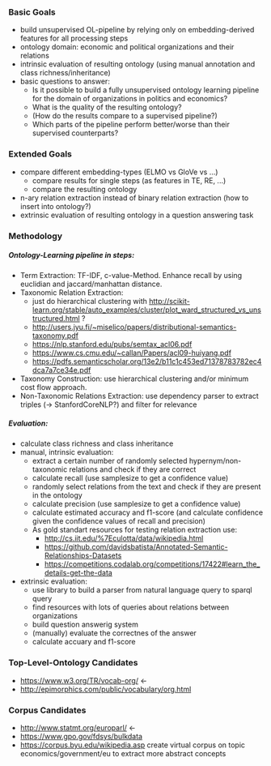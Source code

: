 ###  Basic Goals
- build unsupervised OL-pipeline by relying only on embedding-derived features for all processing steps
- ontology domain: economic and political organizations and their relations
- intrinsic evaluation of resulting ontology (using manual annotation and class richness/inheritance)
- basic questions to answer: 
  - Is it possible to build a fully unsupervised ontology learning pipeline for the domain of organizations in politics and economics? 
  - What is the quality of the resulting ontology?
  - (How do the results compare to a supervised pipeline?)
  - Which parts of the pipeline perform better/worse than their supervised counterparts?

### Extended Goals
- compare different embedding-types (ELMO vs GloVe vs ...)
  - compare results for single steps (as features in TE, RE, ...)
  - compare the resulting ontology
- n-ary relation extraction instead of binary relation extraction (how to insert into ontology?)
- extrinsic evaluation of resulting ontology in a question answering task

### Methodology
##### Ontology-Learning pipeline in steps:
- Term Extraction: TF-IDF, c-value-Method. Enhance recall by using euclidian and jaccard/manhattan distance.
- Taxonomic Relation Extraction: 
  - just do hierarchical clustering with http://scikit-learn.org/stable/auto_examples/cluster/plot_ward_structured_vs_unstructured.html ?
  - http://users.jyu.fi/~miselico/papers/distributional-semantics-taxonomy.pdf
  - https://nlp.stanford.edu/pubs/semtax_acl06.pdf
  - https://www.cs.cmu.edu/~callan/Papers/acl09-huiyang.pdf
  - https://pdfs.semanticscholar.org/13e2/b11c1c453ed71378783782ec4dca7a7ce34e.pdf
- Taxonomy Construction: use hierarchical clustering and/or minimum cost flow approach.
- Non-Taxonomic Relations Extraction: use dependency parser to extract triples (-> StanfordCoreNLP?) and filter for relevance

##### Evaluation:
- calculate class richness and class inheritance 
- manual, intrinsic evaluation:
  - extract a certain number of randomly selected hypernym/non-taxonomic relations and check if they are correct
  - calculate recall (use samplesize to get a confidence value)
  - randomly select relations from the text and check if they are present in the ontology
  - calculate precision (use samplesize to get a confidence value)
  - calculate estimated accuracy and f1-score (and calculate confidence given the confidence values of recall and precision)
  - As gold standart resources for testing relation extraction use:
    - http://cs.iit.edu/%7Eculotta/data/wikipedia.html
    - https://github.com/davidsbatista/Annotated-Semantic-Relationships-Datasets
    - https://competitions.codalab.org/competitions/17422#learn_the_details-get-the-data
- extrinsic evaluation:
  - use library to build a parser from natural language query to sparql query
  - find resources with lots of queries about relations between organizations
  - build question answerig system
  - (manually) evaluate the correctnes of the answer
  - calculate accuary and f1-score

### Top-Level-Ontology Candidates
- https://www.w3.org/TR/vocab-org/ <-
- http://epimorphics.com/public/vocabulary/org.html

### Corpus Candidates
- http://www.statmt.org/europarl/ <-
- https://www.gpo.gov/fdsys/bulkdata
- https://corpus.byu.edu/wikipedia.asp create virtual corpus on topic economics/government/eu to extract more abstract concepts
